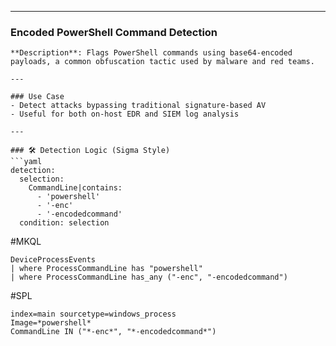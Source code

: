 
---

### Encoded PowerShell Command Detection

```
**Description**: Flags PowerShell commands using base64-encoded payloads, a common obfuscation tactic used by malware and red teams.

---

### Use Case
- Detect attacks bypassing traditional signature-based AV
- Useful for both on-host EDR and SIEM log analysis

---

### 🛠️ Detection Logic (Sigma Style)
```yaml
detection:
  selection:
    CommandLine|contains:
      - 'powershell'
      - '-enc'
      - '-encodedcommand'
  condition: selection
```

#MKQL

```
DeviceProcessEvents
| where ProcessCommandLine has "powershell"
| where ProcessCommandLine has_any ("-enc", "-encodedcommand")
```

#SPL

```
index=main sourcetype=windows_process
Image=*powershell* 
CommandLine IN ("*-enc*", "*-encodedcommand*")
```

